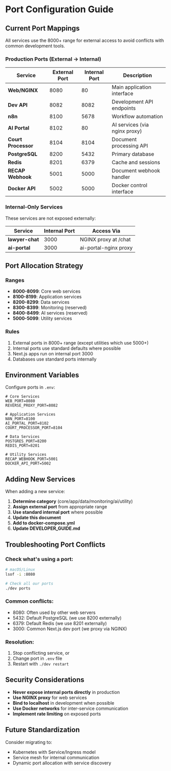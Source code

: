 # Port Configuration Guide

## Current Port Mappings

All services use the 8000+ range for external access to avoid conflicts with common development tools.

### Production Ports (External → Internal)

| Service | External Port | Internal Port | Description |
|---------|--------------|---------------|-------------|
| **Web/NGINX** | 8080 | 80 | Main application interface |
| **Dev API** | 8082 | 8082 | Development API endpoints |
| **n8n** | 8100 | 5678 | Workflow automation |
| **AI Portal** | 8102 | 80 | AI services (via nginx proxy) |
| **Court Processor** | 8104 | 8104 | Document processing API |
| **PostgreSQL** | 8200 | 5432 | Primary database |
| **Redis** | 8201 | 6379 | Cache and sessions |
| **RECAP Webhook** | 5001 | 5000 | Document webhook handler |
| **Docker API** | 5002 | 5000 | Docker control interface |

### Internal-Only Services

These services are not exposed externally:

| Service | Internal Port | Access Via |
|---------|--------------|------------|
| **lawyer-chat** | 3000 | NGINX proxy at /chat |
| **ai-portal** | 3000 | ai-portal-nginx proxy |

## Port Allocation Strategy

### Ranges
- **8000-8099**: Core web services
- **8100-8199**: Application services
- **8200-8299**: Data services
- **8300-8399**: Monitoring (reserved)
- **8400-8499**: AI services (reserved)
- **5000-5099**: Utility services

### Rules
1. External ports in 8000+ range (except utilities which use 5000+)
2. Internal ports use standard defaults where possible
3. Next.js apps run on internal port 3000
4. Databases use standard ports internally

## Environment Variables

Configure ports in `.env`:

```env
# Core Services
WEB_PORT=8080
REVERSE_PROXY_PORT=8082

# Application Services
N8N_PORT=8100
AI_PORTAL_PORT=8102
COURT_PROCESSOR_PORT=8104

# Data Services
POSTGRES_PORT=8200
REDIS_PORT=8201

# Utility Services
RECAP_WEBHOOK_PORT=5001
DOCKER_API_PORT=5002
```

## Adding New Services

When adding a new service:

1. **Determine category** (core/app/data/monitoring/ai/utility)
2. **Assign external port** from appropriate range
3. **Use standard internal port** where possible
4. **Update this document**
5. **Add to docker-compose.yml**
6. **Update DEVELOPER_GUIDE.md**

## Troubleshooting Port Conflicts

### Check what's using a port:
```bash
# macOS/Linux
lsof -i :8080

# Check all our ports
./dev ports
```

### Common conflicts:
- 8080: Often used by other web servers
- 5432: Default PostgreSQL (we use 8200 externally)
- 6379: Default Redis (we use 8201 externally)
- 3000: Common Next.js dev port (we proxy via NGINX)

### Resolution:
1. Stop conflicting service, or
2. Change port in `.env` file
3. Restart with `./dev restart`

## Security Considerations

- **Never expose internal ports directly** in production
- **Use NGINX proxy** for web services
- **Bind to localhost** in development when possible
- **Use Docker networks** for inter-service communication
- **Implement rate limiting** on exposed ports

## Future Standardization

Consider migrating to:
- Kubernetes with Service/Ingress model
- Service mesh for internal communication
- Dynamic port allocation with service discovery